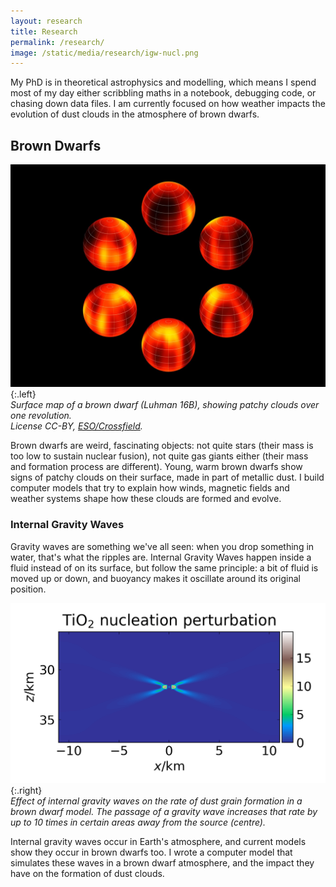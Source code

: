 ```yaml
---
layout: research
title: Research
permalink: /research/
image: /static/media/research/igw-nucl.png
---
```

My PhD is in theoretical astrophysics and modelling, which means I spend most of my day either scribbling maths in a notebook, debugging code, or chasing down data files. I am currently focused on how weather impacts the evolution of dust clouds in the atmosphere of brown dwarfs.

## Brown Dwarfs

![Surface map of the Luhman 16B brown dwarf. Credit ESO/Crossfield.][lu16b]{:.left}  
*Surface map of a brown dwarf (Luhman 16B), showing patchy clouds over one revolution.  
License CC-BY, [ESO/Crossfield][crossfield2014].*

Brown dwarfs are weird, fascinating objects: not quite stars (their mass is too low to sustain nuclear fusion), not quite gas giants either (their mass and formation process are different). Young, warm brown dwarfs show signs of patchy clouds on their surface, made in part of metallic dust. I build computer models that try to explain how winds, magnetic fields and weather systems shape how these clouds are formed and evolve.

### Internal Gravity Waves

Gravity waves are something we've all seen: when you drop something in water, that's what the ripples are. Internal Gravity Waves happen inside a fluid instead of on its surface, but follow the same principle: a bit of fluid is moved up or down, and buoyancy makes it oscillate around its original position.

![Plot of nucleation perturbation in a Brown Dwarf model][igw-dust]{:.right}  
*Effect of internal gravity waves on the rate of dust grain formation in a brown dwarf model. The passage of a gravity wave increases that rate by up to 10 times in certain areas away from the source (centre).*

Internal gravity waves occur in Earth's atmosphere, and current models show they occur in brown dwarfs too. I wrote a computer model that simulates these waves in a brown dwarf atmosphere, and the impact they have on the formation of dust clouds.

 [lu16b]: /static/media/research/luhman16b.jpg
 [igw-dust]: /static/media/research/igw-nucl.png
 [crossfield2014]: https://www.eso.org/public/images/eso1404a/
